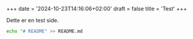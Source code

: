 +++
date = '2024-10-23T14:16:06+02:00'
draft = false
title = 'Test'
+++

Dette er en test side. 
```bash
echo "# README" >> README.md
